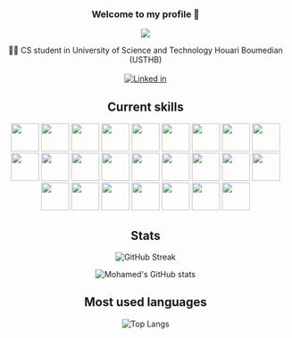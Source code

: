 <div align="center">
  
  ### Welcome to my profile 👋
  
  <a href="https://github.com/MohamedMouloudj"><img src="https://readme-typing-svg.herokuapp.com/?lines=Software%20Developer;Cyber%20Security%20Student;Always%20learning%20new%20stuff!&font=Arial%20Black&center=true&width=445&height=55&color=32fce8&vCenter=true&size=25px"></a>
</div>

<p align="center">👨‍💻 CS student in University of Science and Technology Houari Boumedian (USTHB) <br/><br/>
  <a href="https://www.linkedin.com/in/mohamed-mouloudj-547020247"><img src="https://img.shields.io/badge/LinkedIn-0077B5?style=for-the-badge&logo=linkedin&logoColor=white" alt="Linked in"/></a>
</p>

 
<div align="center">
  
## Current skills

<img src="https://cdn.jsdelivr.net/gh/devicons/devicon@latest/icons/figma/figma-original.svg" height="50" width="50" /> <img src="https://cdn.jsdelivr.net/gh/devicons/devicon@latest/icons/html5/html5-original.svg" height="50" width="50" /> <img src="https://cdn.jsdelivr.net/gh/devicons/devicon@latest/icons/css3/css3-original.svg" height="50" width="50" /> <img src="https://cdn.jsdelivr.net/gh/devicons/devicon@latest/icons/sass/sass-original.svg" height="50" width="50" /> <img src="https://cdn.jsdelivr.net/gh/devicons/devicon@latest/icons/tailwindcss/tailwindcss-original.svg" height="50" width="50" /> <img src="https://cdn.jsdelivr.net/gh/devicons/devicon@latest/icons/javascript/javascript-original.svg" height="50" width="50" /> <img src="https://cdn.jsdelivr.net/gh/devicons/devicon@latest/icons/typescript/typescript-original.svg" height="50" width="50" /> <img src="https://cdn.jsdelivr.net/gh/devicons/devicon@latest/icons/react/react-original.svg" height="50" width="50" /> <img src="https://cdn.jsdelivr.net/gh/devicons/devicon@latest/icons/redux/redux-original.svg" height="50" width="50"/> <img src="https://cdn.jsdelivr.net/gh/devicons/devicon@latest/icons/nextjs/nextjs-original.svg" height="50" width="50"/> <img src="https://cdn.jsdelivr.net/gh/devicons/devicon@latest/icons/astro/astro-original.svg" height="50" width="50" /> <img src="https://cdn.jsdelivr.net/gh/devicons/devicon@latest/icons/java/java-original.svg" height="50" width="50" /> <img src="https://cdn.jsdelivr.net/gh/devicons/devicon@latest/icons/junit/junit-original-wordmark.svg" height="50" width="50" /> <img src="https://cdn.jsdelivr.net/gh/devicons/devicon@latest/icons/hibernate/hibernate-original.svg" height="50" width="50"/> <img height="50" width="50" src="https://cdn.jsdelivr.net/gh/devicons/devicon@latest/icons/python/python-original.svg" /> <img src="https://cdn.jsdelivr.net/gh/devicons/devicon@latest/icons/django/django-plain.svg" height="50" width="50" /> <img height="50" width="50" src="https://cdn.jsdelivr.net/gh/devicons/devicon@latest/icons/php/php-original.svg" /> <img src="https://cdn.jsdelivr.net/gh/devicons/devicon@latest/icons/dart/dart-original.svg" height="50" width="50"/> <img src="https://cdn.jsdelivr.net/gh/devicons/devicon@latest/icons/supabase/supabase-original.svg" height="50" width="50" /> <img src="https://cdn.jsdelivr.net/gh/devicons/devicon@latest/icons/mongodb/mongodb-original-wordmark.svg" height="50" width="50" /> <img src="https://cdn.jsdelivr.net/gh/devicons/devicon@latest/icons/mysql/mysql-original-wordmark.svg" height="50" width="50"  /> <img src="https://cdn.jsdelivr.net/gh/devicons/devicon@latest/icons/git/git-original.svg" height="50" width="50" /> <img src="https://cdn.jsdelivr.net/gh/devicons/devicon@latest/icons/github/github-original.svg" height="50" width="50" /> <img src="https://cdn.jsdelivr.net/gh/devicons/devicon@latest/icons/c/c-original.svg" height="50" width="50" /> <img src="https://cdn.jsdelivr.net/gh/devicons/devicon@latest/icons/linux/linux-original.svg" height="50" width="50"  />

## Stats
<!-- ocean-gradient -->
![GitHub Streak](https://github-readme-streak-stats.herokuapp.com?user=MohamedMouloudj&theme=sunset-gradient&mode=weekly)
<!--Different themes: dark, radical, merko, gruvbox, tokyonight, onedark, cobalt, synthwave, highcontrast, dracula-->
![Mohamed's GitHub stats](https://github-readme-stats.vercel.app/api?username=MohamedMouloudj&show_icons=true&icon_color=c1cc00&text_color=ffffff&title_color=ee0808&bg_color=0,1e006f,170faf,0a4eac)

## Most used languages

![Top Langs](https://github-readme-stats.vercel.app/api/top-langs/?langs_count=11&username=MohamedMouloudj&bg_color=0,170faf,0a4eac&title_color=ee0808&&text_color=ffffff)
</div>

